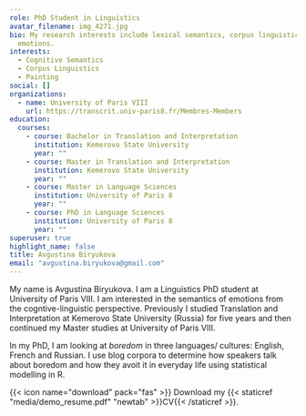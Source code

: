 ```yaml
---
role: PhD Student in Linguistics
avatar_filename: img_4271.jpg
bio: My research interests include lexical semantics, corpus linguistics and
  emotions.
interests:
  - Cognitive Semantics
  - Corpus Linguistics
  - Painting
social: []
organizations:
  - name: University of Paris VIII
    url: https://transcrit.univ-paris8.fr/Membres-Members
education:
  courses:
    - course: Bachelor in Translation and Interpretation
      institution: Kemerovo State University
      year: ""
    - course: Master in Translation and Interpretation
      institution: Kemerovo State University
      year: ""
    - course: Master in Language Sciences
      institution: University of Paris 8
      year: ""
    - course: PhD in Language Sciences
      institution: University of Paris 8
      year: ""
superuser: true
highlight_name: false
title: Avgustina Biryukova
email: "avgustina.biryukova@gmail.com"
---
```

My name is Avgustina Biryukova. I am a Linguistics PhD student at University of Paris VIII. I am interested in the semantics of emotions from the cogntive-linguistic perspective. Previously I studied Translation and Interpretation at Kemerovo State University (Russia) for five years and then continued my Master studies at University of Paris VIII.

In my PhD, I am looking at *boredom* in three languages/ cultures: English, French and Russian. I use blog corpora to determine how speakers talk about boredom and how they avoit it in everyday life using statistical modelling in R. 

{{< icon name="download" pack="fas" >}} Download my {{< staticref "media/demo_resume.pdf" "newtab" >}}CV{{< /staticref >}}.
